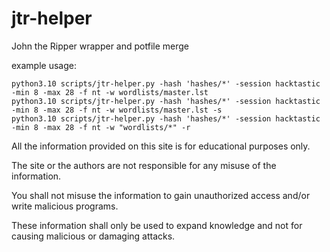 # jtr-helper
John the Ripper wrapper and potfile merge

example usage:

```
python3.10 scripts/jtr-helper.py -hash 'hashes/*' -session hacktastic -min 8 -max 28 -f nt -w wordlists/master.lst
python3.10 scripts/jtr-helper.py -hash 'hashes/*' -session hacktastic -min 8 -max 28 -f nt -w wordlists/master.lst -s
python3.10 scripts/jtr-helper.py -hash 'hashes/*' -session hacktastic -min 8 -max 28 -f nt -w "wordlists/*" -r 
```

All the information provided on this site is for educational purposes only.

The site or the authors are not responsible for any misuse of the information.

You shall not misuse the information to gain unauthorized access and/or write malicious programs.

These information shall only be used to expand knowledge and not for causing malicious or damaging attacks.
